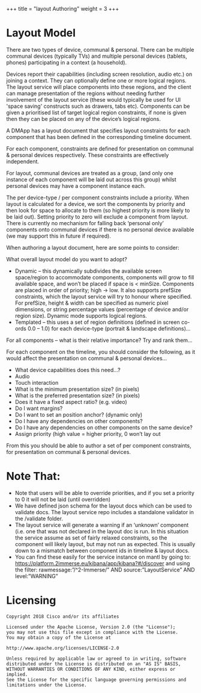 +++
title = "layout Authoring"
weight = 3
+++

# Layout Model

There are two types of device, communal & personal. There can be multiple communal devices (typically TVs) and multiple personal devices (tablets, phones) participating in a context (a household).

Devices report their capabilities (including screen resolution, audio etc.) on joining a context. They can optionally define one or more logical regions. The layout service will place components into these regions, and the client can manage presentation of the regions without needing further involvement of the layout service (these would typically be used for UI 'space saving' constructs such as drawers, tabs etc). Components can be given a prioritised list of target logical region constraints, if none is given then they can be placed on any of the device’s logical regions.

A DMApp has a layout document that specifies layout constraints for each component that has been defined in the corresponding timeline document.

For each component, constraints are defined for presentation on communal & personal devices respectively. These constraints are effectively independent.

For layout, communal devices are treated as a group, (and only one instance of each component will be laid out across this group) whilst personal devices may have a component instance each.

The per device-type / per component constraints include a priority. When layout is calculated for a device, we sort the components by priority and then look for space to allocate to them (so highest priority is more likely to be laid out). Setting priority to zero will exclude a component from layout. There is currently no mechanism for falling back ‘personal only’ components onto communal devices if there is no personal device available (we may support this in future if required).

When authoring a layout document, here are some points to consider:

What overall layout model do you want to adopt?

* Dynamic – this dynamically subdivides the available screen space/region to accommodate components, components will grow to fill available space, and won’t be placed if space is < minSize. Components are placed in order of priority; high -> low. It also supports prefSize constraints, which the layout service will try to honour where specified. For prefSize, height & width can be specified as numeric pixel dimensions, or string percentage values (percentage of device and/or region size). Dynamic mode supports logical regions.
* Templated – this uses a set of region definitions (defined in screen co-ords 0.0 – 1.0) for each device-type (portrait & landscape definitions)…

For all components – what is their relative importance? Try and rank them…

For each component on the timeline, you should consider the following, as it would affect the presentation on communal & personal devices…

* What device capabilities does this need…?
 * Audio
 * Touch interaction
* What is the minimum presentation size? (in pixels)
* What is the preferred presentation size? (in pixels)
* Does it have a fixed aspect ratio? (e.g. video)
* Do I want margins?
* Do I want to set an position anchor? (dynamic only)
* Do I have any dependencies on other components?
* Do I have any dependencies on other components on the same device?
* Assign priority (high value = higher priority, 0 won’t lay out

From this you should be able to author a set of per component constraints, for presentation on communal & personal devices.

# Note That:

* Note that users will be able to override priorities, and if you set a priority to 0 it will not be laid (until overridden)
* We have defined json schema for the layout docs which can be used to validate docs. The layout service repo includes a standalone validator in the /validate folder.
* The layout service will generate a warning if an ‘unknown’ component (i.e. one that was not declared in the layout doc is run. In this situation the service assume as set of fairly relaxed constraints, so the component will likely layout, but may not run as expected. This is usually down to a mismatch between component ids in timeline & layout docs.
 * You can find these easily for the service instance on mantl by going to: https://platform.2immerse.eu/kibana/app/kibana?#/discover and using the filter:  rawmessage:”/^2-Immerse/” AND source:”LayoutService” AND level:”WARNING”

 # Licensing
    Copyright 2018 Cisco and/or its affiliates

    Licensed under the Apache License, Version 2.0 (the "License");
    you may not use this file except in compliance with the License.
    You may obtain a copy of the License at

    http://www.apache.org/licenses/LICENSE-2.0

    Unless required by applicable law or agreed to in writing, software
    distributed under the License is distributed on an "AS IS" BASIS,
    WITHOUT WARRANTIES OR CONDITIONS OF ANY KIND, either express or implied.
    See the License for the specific language governing permissions and
    limitations under the License.
